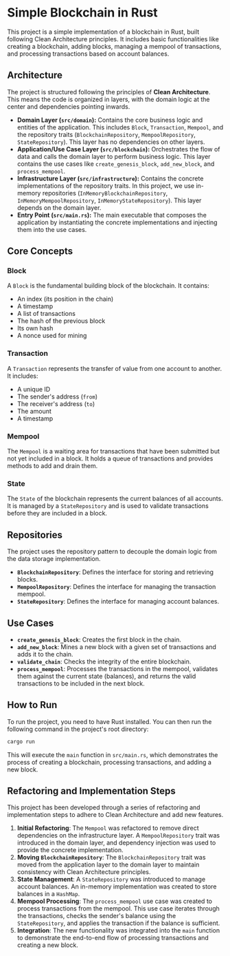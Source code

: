 # Simple Blockchain in Rust

This project is a simple implementation of a blockchain in Rust, built following Clean Architecture principles. It includes basic functionalities like creating a blockchain, adding blocks, managing a mempool of transactions, and processing transactions based on account balances.

## Architecture

The project is structured following the principles of **Clean Architecture**. This means the code is organized in layers, with the domain logic at the center and dependencies pointing inwards.

-   **Domain Layer (`src/domain`):** Contains the core business logic and entities of the application. This includes `Block`, `Transaction`, `Mempool`, and the repository traits (`BlockchainRepository`, `MempoolRepository`, `StateRepository`). This layer has no dependencies on other layers.
-   **Application/Use Case Layer (`src/blockchain`):** Orchestrates the flow of data and calls the domain layer to perform business logic. This layer contains the use cases like `create_genesis_block`, `add_new_block`, and `process_mempool`.
-   **Infrastructure Layer (`src/infrastructure`):** Contains the concrete implementations of the repository traits. In this project, we use in-memory repositories (`InMemoryBlockchainRepository`, `InMemoryMempoolRepository`, `InMemoryStateRepository`). This layer depends on the domain layer.
-   **Entry Point (`src/main.rs`):** The main executable that composes the application by instantiating the concrete implementations and injecting them into the use cases.

## Core Concepts

### Block

A `Block` is the fundamental building block of the blockchain. It contains:
-   An index (its position in the chain)
-   A timestamp
-   A list of transactions
-   The hash of the previous block
-   Its own hash
-   A nonce used for mining

### Transaction

A `Transaction` represents the transfer of value from one account to another. It includes:
-   A unique ID
-   The sender's address (`from`)
-   The receiver's address (`to`)
-   The amount
-   A timestamp

### Mempool

The `Mempool` is a waiting area for transactions that have been submitted but not yet included in a block. It holds a queue of transactions and provides methods to add and drain them.

### State

The `State` of the blockchain represents the current balances of all accounts. It is managed by a `StateRepository` and is used to validate transactions before they are included in a block.

## Repositories

The project uses the repository pattern to decouple the domain logic from the data storage implementation.

-   **`BlockchainRepository`**: Defines the interface for storing and retrieving blocks.
-   **`MempoolRepository`**: Defines the interface for managing the transaction mempool.
-   **`StateRepository`**: Defines the interface for managing account balances.

## Use Cases

-   **`create_genesis_block`**: Creates the first block in the chain.
-   **`add_new_block`**: Mines a new block with a given set of transactions and adds it to the chain.
-   **`validate_chain`**: Checks the integrity of the entire blockchain.
-   **`process_mempool`**: Processes the transactions in the mempool, validates them against the current state (balances), and returns the valid transactions to be included in the next block.

## How to Run

To run the project, you need to have Rust installed. You can then run the following command in the project's root directory:

```sh
cargo run
```

This will execute the `main` function in `src/main.rs`, which demonstrates the process of creating a blockchain, processing transactions, and adding a new block.

## Refactoring and Implementation Steps

This project has been developed through a series of refactoring and implementation steps to adhere to Clean Architecture and add new features.

1.  **Initial Refactoring**: The `Mempool` was refactored to remove direct dependencies on the infrastructure layer. A `MempoolRepository` trait was introduced in the domain layer, and dependency injection was used to provide the concrete implementation.
2.  **Moving `BlockchainRepository`**: The `BlockchainRepository` trait was moved from the application layer to the domain layer to maintain consistency with Clean Architecture principles.
3.  **State Management**: A `StateRepository` was introduced to manage account balances. An in-memory implementation was created to store balances in a `HashMap`.
4.  **Mempool Processing**: The `process_mempool` use case was created to process transactions from the mempool. This use case iterates through the transactions, checks the sender's balance using the `StateRepository`, and applies the transaction if the balance is sufficient.
5.  **Integration**: The new functionality was integrated into the `main` function to demonstrate the end-to-end flow of processing transactions and creating a new block.
